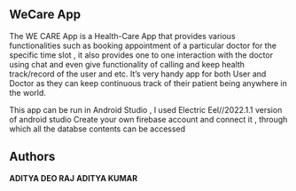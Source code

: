 ## WeCare App
The WE CARE App is a Health-Care App that provides various functionalities such
as booking appointment of a particular doctor for the specific time slot , it also provides one to one
interaction with the doctor using chat and even give functionality of calling and keep health track/record of the user and etc. It’s very handy app for both User
and Doctor as they can keep continuous track of their patient being anywhere in the world.

This app can be run in Android Studio , I used Electric Eel//2022.1.1 version of android studio
Create your own firebase account and connect it , through which all the databse contents can be accessed

## Authors
**ADITYA DEO RAJ**
**ADITYA KUMAR** 

